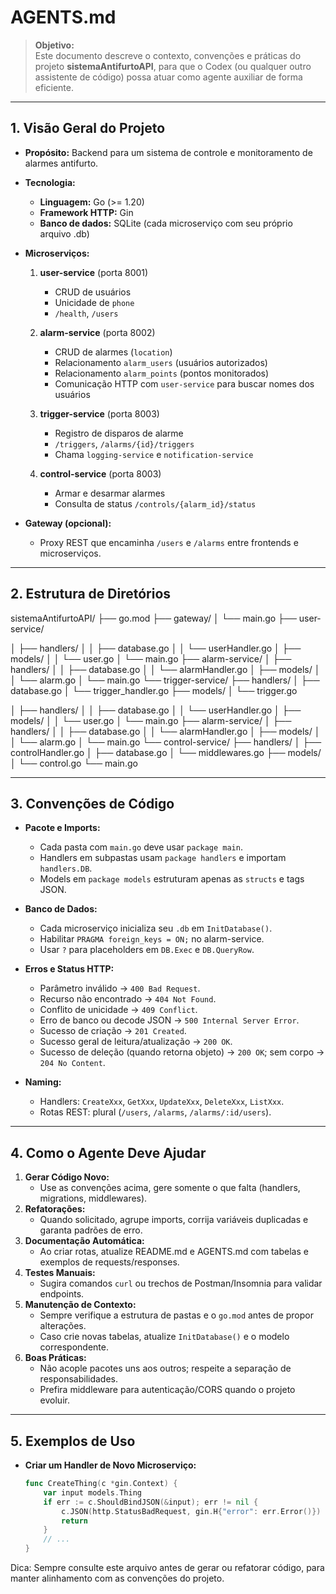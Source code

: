 # AGENTS.md

> **Objetivo:**  
> Este documento descreve o contexto, convenções e práticas do projeto **sistemaAntifurtoAPI**, para que o Codex (ou qualquer outro assistente de código) possa atuar como agente auxiliar de forma eficiente.

---

## 1. Visão Geral do Projeto

- **Propósito:** Backend para um sistema de controle e monitoramento de alarmes antifurto.  
- **Tecnologia:**  
  - **Linguagem:** Go (>= 1.20)  
  - **Framework HTTP:** Gin  
  - **Banco de dados:** SQLite (cada microserviço com seu próprio arquivo .db)  

- **Microserviços:**  
  1. **user-service** (porta 8001)  
     - CRUD de usuários  
     - Unicidade de `phone`  
     - `/health`, `/users`  
  2. **alarm-service** (porta 8002)
     - CRUD de alarmes (`location`)
     - Relacionamento `alarm_users` (usuários autorizados)
     - Relacionamento `alarm_points` (pontos monitorados)
     - Comunicação HTTP com `user-service` para buscar nomes dos usuários

  3. **trigger-service** (porta 8003)
     - Registro de disparos de alarme
     - `/triggers`, `/alarms/{id}/triggers`
     - Chama `logging-service` e `notification-service`

  4. **control-service** (porta 8003)
     - Armar e desarmar alarmes
     - Consulta de status `/controls/{alarm_id}/status`

- **Gateway (opcional):**  
  - Proxy REST que encaminha `/users` e `/alarms` entre frontends e microserviços.

---

## 2. Estrutura de Diretórios

sistemaAntifurtoAPI/
├── go.mod
├── gateway/
│   └── main.go
├── user-service/

│ ├── handlers/
│ │ ├── database.go
│ │ └── userHandler.go
│ ├── models/
│ │ └── user.go
│ └── main.go
├── alarm-service/
│ ├── handlers/
│ │ ├── database.go
│ │ └── alarmHandler.go
│ ├── models/
│ │ └── alarm.go
│ └── main.go
└── trigger-service/
    ├── handlers/
    │ ├── database.go
    │ └── trigger_handler.go
    ├── models/
    │ └── trigger.go

│   ├── handlers/
│   │   ├── database.go
│   │   └── userHandler.go
│   ├── models/
│   │   └── user.go
│   └── main.go
├── alarm-service/
│   ├── handlers/
│   │   ├── database.go
│   │   └── alarmHandler.go
│   ├── models/
│   │   └── alarm.go
│   └── main.go
└── control-service/
    ├── handlers/
    │   ├── controlHandler.go
    │   ├── database.go
    │   └── middlewares.go
    ├── models/
    │   └── control.go
    └── main.go


---

## 3. Convenções de Código

- **Pacote e Imports:**  
  - Cada pasta com `main.go` deve usar `package main`.  
  - Handlers em subpastas usam `package handlers` e importam `handlers.DB`.  
  - Models em `package models` estruturam apenas as `structs` e tags JSON.  

- **Banco de Dados:**  
  - Cada microserviço inicializa seu `.db` em `InitDatabase()`.  
  - Habilitar `PRAGMA foreign_keys = ON;` no alarm-service.  
  - Usar `?` para placeholders em `DB.Exec` e `DB.QueryRow`.

- **Erros e Status HTTP:**  
  - Parâmetro inválido → `400 Bad Request`.  
  - Recurso não encontrado → `404 Not Found`.  
  - Conflito de unicidade → `409 Conflict`.  
  - Erro de banco ou decode JSON → `500 Internal Server Error`.  
  - Sucesso de criação → `201 Created`.  
  - Sucesso geral de leitura/atualização → `200 OK`.  
  - Sucesso de deleção (quando retorna objeto) → `200 OK`; sem corpo → `204 No Content`.

- **Naming:**  
  - Handlers: `CreateXxx`, `GetXxx`, `UpdateXxx`, `DeleteXxx`, `ListXxx`.  
  - Rotas REST: plural (`/users`, `/alarms`, `/alarms/:id/users`).

---

## 4. Como o Agente Deve Ajudar

1. **Gerar Código Novo:**  
   - Use as convenções acima, gere somente o que falta (handlers, migrations, middlewares).  
2. **Refatorações:**  
   - Quando solicitado, agrupe imports, corrija variáveis duplicadas e garanta padrões de erro.  
3. **Documentação Automática:**  
   - Ao criar rotas, atualize README.md e AGENTS.md com tabelas e exemplos de requests/responses.  
4. **Testes Manuais:**  
   - Sugira comandos `curl` ou trechos de Postman/Insomnia para validar endpoints.  
5. **Manutenção de Contexto:**  
   - Sempre verifique a estrutura de pastas e o `go.mod` antes de propor alterações.  
   - Caso crie novas tabelas, atualize `InitDatabase()` e o modelo correspondente.  
6. **Boas Práticas:**  
   - Não acople pacotes uns aos outros; respeite a separação de responsabilidades.  
   - Prefira middleware para autenticação/CORS quando o projeto evoluir.

---

## 5. Exemplos de Uso

- **Criar um Handler de Novo Microserviço:**
  ```go
  func CreateThing(c *gin.Context) {
      var input models.Thing
      if err := c.ShouldBindJSON(&input); err != nil {
          c.JSON(http.StatusBadRequest, gin.H{"error": err.Error()})
          return
      }
      // ...
  }

Dica: Sempre consulte este arquivo antes de gerar ou refatorar código, para manter alinhamento com as convenções do projeto.








